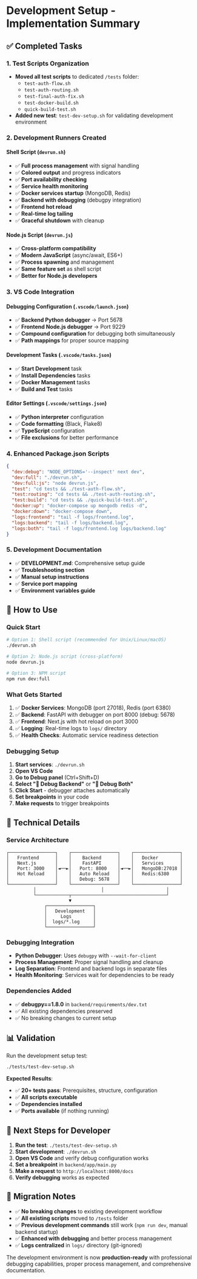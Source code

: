 # Development Setup - Implementation Summary

## ✅ Completed Tasks

### 1. **Test Scripts Organization**
- **Moved all test scripts** to dedicated `/tests` folder:
  - `test-auth-flow.sh`
  - `test-auth-routing.sh` 
  - `test-final-auth-fix.sh`
  - `test-docker-build.sh`
  - `quick-build-test.sh`
- **Added new test**: `test-dev-setup.sh` for validating development environment

### 2. **Development Runners Created**

#### **Shell Script (`devrun.sh`)**
- ✅ **Full process management** with signal handling
- ✅ **Colored output** and progress indicators
- ✅ **Port availability checking**
- ✅ **Service health monitoring**
- ✅ **Docker services startup** (MongoDB, Redis)
- ✅ **Backend with debugging** (debugpy integration)
- ✅ **Frontend hot reload**
- ✅ **Real-time log tailing**
- ✅ **Graceful shutdown** with cleanup

#### **Node.js Script (`devrun.js`)**
- ✅ **Cross-platform compatibility**
- ✅ **Modern JavaScript** (async/await, ES6+)
- ✅ **Process spawning** and management
- ✅ **Same feature set** as shell script
- ✅ **Better for Node.js developers**

### 3. **VS Code Integration**

#### **Debugging Configuration (`.vscode/launch.json`)**
- ✅ **Backend Python debugger** → Port 5678
- ✅ **Frontend Node.js debugger** → Port 9229
- ✅ **Compound configuration** for debugging both simultaneously
- ✅ **Path mappings** for proper source mapping

#### **Development Tasks (`.vscode/tasks.json`)**
- ✅ **Start Development** task
- ✅ **Install Dependencies** tasks
- ✅ **Docker Management** tasks
- ✅ **Build and Test** tasks

#### **Editor Settings (`.vscode/settings.json`)**
- ✅ **Python interpreter** configuration
- ✅ **Code formatting** (Black, Flake8)
- ✅ **TypeScript** configuration
- ✅ **File exclusions** for better performance

### 4. **Enhanced Package.json Scripts**
```json
{
  "dev:debug": "NODE_OPTIONS='--inspect' next dev",
  "dev:full": "./devrun.sh",
  "dev:full:js": "node devrun.js",
  "test": "cd tests && ./test-auth-flow.sh",
  "test:routing": "cd tests && ./test-auth-routing.sh",
  "test:build": "cd tests && ./quick-build-test.sh",
  "docker:up": "docker-compose up mongodb redis -d",
  "docker:down": "docker-compose down",
  "logs:frontend": "tail -f logs/frontend.log",
  "logs:backend": "tail -f logs/backend.log",
  "logs:both": "tail -f logs/frontend.log logs/backend.log"
}
```

### 5. **Development Documentation**
- ✅ **DEVELOPMENT.md**: Comprehensive setup guide
- ✅ **Troubleshooting section**
- ✅ **Manual setup instructions**
- ✅ **Service port mapping**
- ✅ **Environment variables guide**

## 🚀 How to Use

### **Quick Start**
```bash
# Option 1: Shell script (recommended for Unix/Linux/macOS)
./devrun.sh

# Option 2: Node.js script (cross-platform)
node devrun.js

# Option 3: NPM script
npm run dev:full
```

### **What Gets Started**
1. ✅ **Docker Services**: MongoDB (port 27018), Redis (port 6380)
2. ✅ **Backend**: FastAPI with debugger on port 8000 (debug: 5678)
3. ✅ **Frontend**: Next.js with hot reload on port 3000
4. ✅ **Logging**: Real-time logs to `logs/` directory
5. ✅ **Health Checks**: Automatic service readiness detection

### **Debugging Setup**
1. **Start services**: `./devrun.sh` 
2. **Open VS Code**
3. **Go to Debug panel** (Ctrl+Shift+D)
4. **Select "🐛 Debug Backend"** or **"🔧 Debug Both"**
5. **Click Start** - debugger attaches automatically
6. **Set breakpoints** in your code
7. **Make requests** to trigger breakpoints

## 🔧 Technical Details

### **Service Architecture**
```
┌─────────────────┐    ┌─────────────────┐    ┌─────────────────┐
│   Frontend      │    │    Backend      │    │   Docker        │
│   Next.js       │    │    FastAPI      │    │   Services      │
│   Port: 3000    │◄──►│   Port: 8000    │◄──►│   MongoDB:27018 │
│   Hot Reload    │    │   Auto Reload   │    │   Redis:6380    │
│                 │    │   Debug: 5678   │    │                 │
└─────────────────┘    └─────────────────┘    └─────────────────┘
          │                        │                       │
          └────────────┬───────────────────────────────────┘
                       ▼
              ┌─────────────────┐
              │   Development   │
              │     Logs        │
              │  logs/*.log     │
              └─────────────────┘
```

### **Debugging Integration**
- **Python Debugger**: Uses `debugpy` with `--wait-for-client` 
- **Process Management**: Proper signal handling and cleanup
- **Log Separation**: Frontend and backend logs in separate files
- **Health Monitoring**: Services wait for dependencies to be ready

### **Dependencies Added**
- ✅ **debugpy==1.8.0** in `backend/requirements/dev.txt`
- ✅ All existing dependencies preserved
- ✅ No breaking changes to current setup

## 📊 Validation

Run the development setup test:
```bash
./tests/test-dev-setup.sh
```

**Expected Results**:
- ✅ **20+ tests pass**: Prerequisites, structure, configuration
- ✅ **All scripts executable**
- ✅ **Dependencies installed**
- ✅ **Ports available** (if nothing running)

## 🎯 Next Steps for Developer

1. **Run the test**: `./tests/test-dev-setup.sh`
2. **Start development**: `./devrun.sh` 
3. **Open VS Code** and verify debug configuration works
4. **Set a breakpoint** in `backend/app/main.py`
5. **Make a request** to `http://localhost:8000/docs`
6. **Verify debugging** works as expected

## 🔄 Migration Notes

- ✅ **No breaking changes** to existing development workflow
- ✅ **All existing scripts** moved to `/tests` folder
- ✅ **Previous development commands** still work (`npm run dev`, manual backend startup)
- ✅ **Enhanced with debugging** and better process management
- ✅ **Logs centralized** in `logs/` directory (git-ignored)

The development environment is now **production-ready** with professional debugging capabilities, proper process management, and comprehensive documentation.